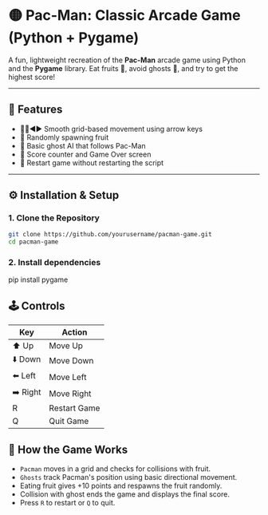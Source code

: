 # 🟡 Pac-Man: Classic Arcade Game (Python + Pygame)

A fun, lightweight recreation of the **Pac-Man** arcade game using Python and the **Pygame** library. Eat fruits 🥝, avoid ghosts 👻, and try to get the highest score!

---

## 🧠 Features

- 🔼🔽◀️▶️ Smooth grid-based movement using arrow keys
- 🍓 Randomly spawning fruit
- 👻 Basic ghost AI that follows Pac-Man
- 💯 Score counter and Game Over screen
- 🔁 Restart game without restarting the script

---

## ⚙️ Installation & Setup

### 1. Clone the Repository

```bash
git clone https://github.com/yourusername/pacman-game.git
cd pacman-game
```
### 2. Install dependencies
pip install pygame


## 🕹️ Controls

| Key       | Action         |
|-----------|----------------|
| ⬆️ Up     | Move Up        |
| ⬇️ Down   | Move Down      |
| ⬅️ Left   | Move Left      |
| ➡️ Right  | Move Right     |
| R         | Restart Game   |
| Q         | Quit Game      |


## 🚀 How the Game Works

- `Pacman` moves in a grid and checks for collisions with fruit.
- `Ghosts` track Pacman's position using basic directional movement.
- Eating fruit gives +10 points and respawns the fruit randomly.
- Collision with ghost ends the game and displays the final score.
- Press `R` to restart or `Q` to quit.
